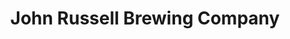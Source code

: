 ---
title: "John Russell Brewing Company"
url: /erie/john-russell-brewing-company/
shop: beverages
---